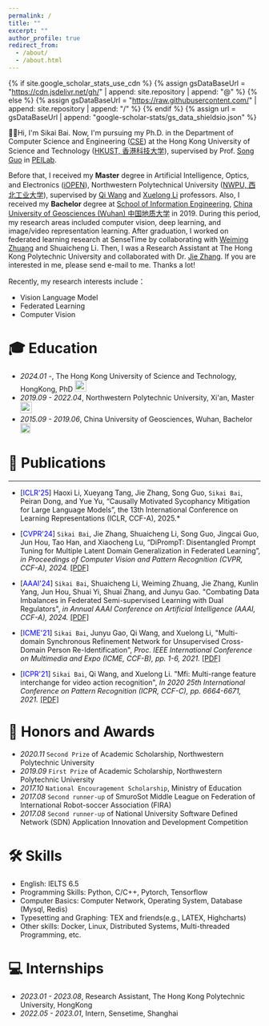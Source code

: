 ```yaml
---
permalink: /
title: ""
excerpt: ""
author_profile: true
redirect_from: 
  - /about/
  - /about.html
---
```


{% if site.google_scholar_stats_use_cdn %}
{% assign gsDataBaseUrl = "https://cdn.jsdelivr.net/gh/" | append: site.repository | append: "@" %}
{% else %}
{% assign gsDataBaseUrl = "https://raw.githubusercontent.com/" | append: site.repository | append: "/" %}
{% endif %}
{% assign url = gsDataBaseUrl | append: "google-scholar-stats/gs_data_shieldsio.json" %}

<span class='anchor' id='about-me'></span>

👋👋Hi, I'm Sikai Bai. Now, I'm pursuing my Ph.D. in the Department of Computer Science and Engineering ([CSE](https://cse.hkust.edu.hk/)) at the Hong Kong University of Science and Technology ([HKUST, 香港科技大学](https://hkust.edu.hk/)), supervised by Prof. [Song Guo](https://cse.hkust.edu.hk/~songguo/) in [PEILab](https://peilab.netlify.app/). 

Before that, I received my **Master** degree in Artificial Intelligence, Optics, and Electronics ([iOPEN](http://iopen.nwpu.edu.cn/)), Northwestern Polytechnical University ([NWPU, 西北工业大学](https://www.nwpu.edu.cn/)), supervised by [Qi Wang](https://crabwq.github.io/) and [Xuelong Li](https://scholar.google.com/citations?user=ahUibskAAAAJ) professors. Also, I received my **Bachelor** degree at [School of Information Engineering](https://xgxy.cug.edu.cn/), [China University of Geosciences (Wuhan) 中国地质大学](https://www.cug.edu.cn/) in 2019.
During this period, my research areas included computer vision, deep learning, and image/video representation learning. After graduation, I  worked on federated learning research at SenseTime by collaborating with [Weiming Zhuang](https://weiming.me/) and Shuaicheng Li. Then, I was a Research Assistant at The Hong Kong Polytechnic University and collaborated with Dr. [Jie Zhang](https://cugzj.github.io/zhangjie.github.io/). If you are interested in me, please send e-mail to me. Thanks a lot!

Recently, my research interests include：
- Vision Language Model
- Federated Learning
- Computer Vision


<span class='anchor' id='-xl'></span>

# 🎓 Education
- *2024.01 -*, The Hong Kong University of Science and Technology, HongKong, PhD <a href="https://hkust.edu.hk/"><img class="svg" src="/images/HKUST.png" width="23pt"></a>
- *2019.09 - 2022.04*, Northwestern Polytechnic University, Xi'an, Master <a href="https://www.nwpu.edu.cn/"><img class="svg" src="/images/NWPU.png" width="23pt"></a> 
- *2015.09 - 2019.06*, China University of Geosciences, Wuhan, Bachelor  <a href="https://www.cug.edu.cn/"><img class="svg" src="/images/CUG.png" width="20pt"></a>
 
<span class='anchor' id='-lwzl'></span>

# 📝 Publications
---
<!-- <div class='paper-box'><div class='paper-box-image'><div><div class="badge">Sensors 2022</div><img src='images/sensors2022.svg' alt="sym" width="100%"></div></div> 
<div class='paper-box-text' markdown="1"> -->
<!-- </div>
</div> -->
-	[<font color=Blue>ICLR'25</font>] Haoxi Li, Xueyang Tang, Jie Zhang, Song Guo, `Sikai Bai`, Peiran Dong, and Yue Yu, “Causally Motivated Sycophancy Mitigation for Large Language Models”, the 13th International Conference on Learning Representations (ICLR, CCF-A), 2025.*

-	[<font color=Blue>CVPR'24</font>] `Sikai Bai`, Jie Zhang, Shuaicheng Li, Song Guo, Jingcai Guo, Jun Hou, Tao Han, and Xiaocheng Lu, “DiPrompT: Disentangled Prompt Tuning for Multiple Latent Domain Generalization in Federated Learning”, *in Proceedings of Computer Vision and Pattern Recognition (CVPR, CCF-A), 2024.*
[[PDF]](https://arxiv.org/abs/2403.08506)

-	[<font color=Blue>AAAI'24</font>] `Sikai Bai`, Shuaicheng Li, Weiming Zhuang, Jie Zhang, Kunlin Yang, Jun Hou, Shuai Yi, Shuai Zhang, and Junyu Gao. "Combating Data Imbalances in Federated Semi-supervised Learning with Dual Regulators",
*in Annual AAAI Conference on Artificial Intelligence (AAAI, CCF-A), 2024.*
[[PDF]](https://arxiv.org/abs/2307.05358)

-	[<font color=Blue>ICME'21</font>] `Sikai Bai`, Junyu Gao, Qi Wang, and Xuelong Li, "Multi-domain Synchronous Refinement Network for Unsupervised Cross-Domain Person Re-Identification", *Proc. IEEE International Conference on Multimedia and Expo (ICME, CCF-B), pp. 1-6, 2021.* 
[[PDF]](https://ieeexplore.ieee.org/abstract/document/9428276)

-	[<font color=Blue>ICPR'21</font>] `Sikai Bai`, Qi Wang, and Xuelong Li. "Mfi: Multi-range feature interchange for video action recognition", *In 2020 25th International Conference on Pattern Recognition (ICPR, CCF-C), pp. 6664-6671, 2021.*
[[PDF]](https://ieeexplore.ieee.org/abstract/document/9412124)

<span class='anchor' id='-ryjx'></span>

# 🏅 Honors and Awards
- *2020.11* `Second Prize` of Academic Scholarship, Northwestern Polytechnic University  
- *2019.09* `First Prize` of Academic Scholarship, Northwestern Polytechnic University
- *2017.10* `National Encouragement Scholarship`, Ministry of Education
- *2017.08* `Second runner-up` of SmuroSot Middle League on Federation of International Robot-soccer Association
(FIRA)
- *2017.08* `Second runner-up` of National University Software Defined Network (SDN) Application Innovation
and Development Competition
<span class='anchor' id='-gzsx'></span>

# 🛠 Skills
- English: IELTS 6.5
- Programming Skills: Python, C/C++, Pytorch, Tensorflow
- Computer Basics: Computer Network, Operating System, Database (Mysql, Redis)
- Typesetting and Graphing: TEX and friends(e.g., LATEX, Highcharts)
- Other skills: Docker, Linux, Distributed Systems, Multi-threaded Programming, etc.

# 💻 Internships
- *2023.01 - 2023.08*, Research Assistant, The Hong Kong Polytechnic University, HongKong
- *2022.05 - 2023.01*, Intern, Sensetime, Shanghai
